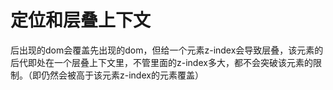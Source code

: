 <!--
 * @Author: zhanggd
 * @Date: 2022-10-25 16:11:42
 * @LastEditors: zhanggd
 * @LastEditTime: 2022-12-01 13:48:05
 * @Description: 第三章
-->
# 定位和层叠上下文
后出现的dom会覆盖先出现的dom，但给一个元素z-index会导致层叠，该元素的后代即处在一个层叠上下文里，不管里面的z-index多大，都不会突破该元素的限制。（即仍然会被高于该元素z-index的元素覆盖）
